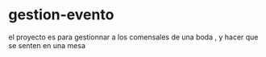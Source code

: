 # gestion-evento
el  proyecto es  para gestionnar a  los  comensales de  una boda , y hacer  que  se  senten en una mesa   
